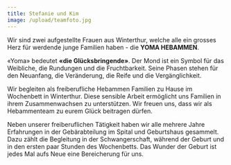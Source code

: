 ```yaml
---
title: Stefanie und Kim
image: /upload/teamfoto.jpg
---
```

Wir sind zwei aufgestellte Frauen aus Winterthur, welche alle ein grosses Herz für werdende junge Familien haben - die **YOMA HEBAMMEN**. 

«Yoma» bedeutet **«die Glücksbringende»**. Der Mond ist ein Symbol für das Weibliche, die Rundungen und die Fruchtbarkeit. Seine Phasen stehen für den Neuanfang, die Veränderung, die Reife und die Vergänglichkeit.

Wir begleiten als freiberufliche Hebammen Familien zu Hause im Wochenbett in Winterthur. Diese sensible Arbeit ermöglicht uns Familien in ihrem Zusammenwachsen zu unterstützen. Wir freuen uns, dass wir als Hebammenteam zu eurem Glück beitragen dürfen. 

Neben unserer freiberuflichen Tätigkeit haben wir alle mehrere Jahre Erfahrungen in der Gebärabteilung im Spital und Geburtshaus gesammelt. Dazu zählt die Begleitung in der Schwangerschaft, während der Geburt und in den ersten paar Stunden des Wochenbetts. Das Wunder der Geburt ist jedes Mal aufs Neue eine Bereicherung für uns.